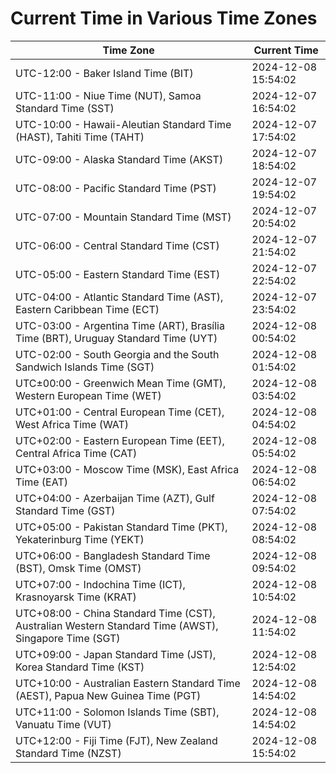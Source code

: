 # Current Time in Various Time Zones

| Time Zone | Current Time |
|-----------|--------------|
| UTC-12:00 - Baker Island Time (BIT) | 2024-12-08 15:54:02 |
| UTC-11:00 - Niue Time (NUT), Samoa Standard Time (SST) | 2024-12-07 16:54:02 |
| UTC-10:00 - Hawaii-Aleutian Standard Time (HAST), Tahiti Time (TAHT) | 2024-12-07 17:54:02 |
| UTC-09:00 - Alaska Standard Time (AKST) | 2024-12-07 18:54:02 |
| UTC-08:00 - Pacific Standard Time (PST) | 2024-12-07 19:54:02 |
| UTC-07:00 - Mountain Standard Time (MST) | 2024-12-07 20:54:02 |
| UTC-06:00 - Central Standard Time (CST) | 2024-12-07 21:54:02 |
| UTC-05:00 - Eastern Standard Time (EST) | 2024-12-07 22:54:02 |
| UTC-04:00 - Atlantic Standard Time (AST), Eastern Caribbean Time (ECT) | 2024-12-07 23:54:02 |
| UTC-03:00 - Argentina Time (ART), Brasília Time (BRT), Uruguay Standard Time (UYT) | 2024-12-08 00:54:02 |
| UTC-02:00 - South Georgia and the South Sandwich Islands Time (SGT) | 2024-12-08 01:54:02 |
| UTC±00:00 - Greenwich Mean Time (GMT), Western European Time (WET) | 2024-12-08 03:54:02 |
| UTC+01:00 - Central European Time (CET), West Africa Time (WAT) | 2024-12-08 04:54:02 |
| UTC+02:00 - Eastern European Time (EET), Central Africa Time (CAT) | 2024-12-08 05:54:02 |
| UTC+03:00 - Moscow Time (MSK), East Africa Time (EAT) | 2024-12-08 06:54:02 |
| UTC+04:00 - Azerbaijan Time (AZT), Gulf Standard Time (GST) | 2024-12-08 07:54:02 |
| UTC+05:00 - Pakistan Standard Time (PKT), Yekaterinburg Time (YEKT) | 2024-12-08 08:54:02 |
| UTC+06:00 - Bangladesh Standard Time (BST), Omsk Time (OMST) | 2024-12-08 09:54:02 |
| UTC+07:00 - Indochina Time (ICT), Krasnoyarsk Time (KRAT) | 2024-12-08 10:54:02 |
| UTC+08:00 - China Standard Time (CST), Australian Western Standard Time (AWST), Singapore Time (SGT) | 2024-12-08 11:54:02 |
| UTC+09:00 - Japan Standard Time (JST), Korea Standard Time (KST) | 2024-12-08 12:54:02 |
| UTC+10:00 - Australian Eastern Standard Time (AEST), Papua New Guinea Time (PGT) | 2024-12-08 14:54:02 |
| UTC+11:00 - Solomon Islands Time (SBT), Vanuatu Time (VUT) | 2024-12-08 14:54:02 |
| UTC+12:00 - Fiji Time (FJT), New Zealand Standard Time (NZST) | 2024-12-08 15:54:02 |
